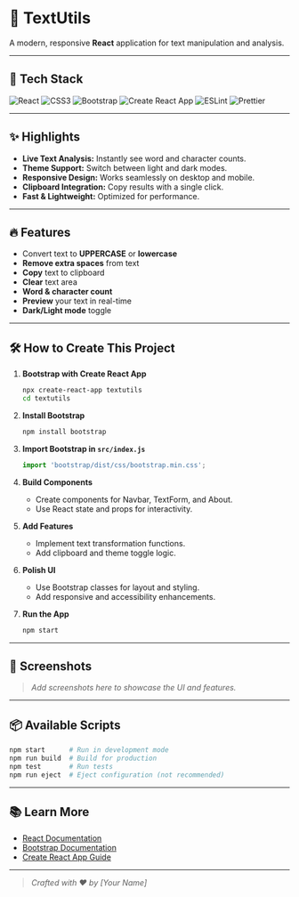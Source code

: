 # 📝 TextUtils

A modern, responsive **React** application for text manipulation and analysis.

---

## 🚀 Tech Stack

<!-- Badges for tech stack -->
![React](https://img.shields.io/badge/React-20232A?style=for-the-badge&logo=react&logoColor=61DAFB)
![CSS3](https://img.shields.io/badge/CSS3-1572B6?style=for-the-badge&logo=css3&logoColor=white)
![Bootstrap](https://img.shields.io/badge/Bootstrap-563D7C?style=for-the-badge&logo=bootstrap&logoColor=white)
![Create React App](https://img.shields.io/badge/Create%20React%20App-09D3AC?style=for-the-badge&logo=create-react-app&logoColor=white)
![ESLint](https://img.shields.io/badge/ESLint-4B32C3?style=for-the-badge&logo=eslint&logoColor=white)
![Prettier](https://img.shields.io/badge/Prettier-F7B93E?style=for-the-badge&logo=prettier&logoColor=white)

---

## ✨ Highlights

- **Live Text Analysis:** Instantly see word and character counts.
- **Theme Support:** Switch between light and dark modes.
- **Responsive Design:** Works seamlessly on desktop and mobile.
- **Clipboard Integration:** Copy results with a single click.
- **Fast & Lightweight:** Optimized for performance.

---

## 🔥 Features

- Convert text to **UPPERCASE** or **lowercase**
- **Remove extra spaces** from text
- **Copy** text to clipboard
- **Clear** text area
- **Word & character count**
- **Preview** your text in real-time
- **Dark/Light mode** toggle

---

## 🛠️ How to Create This Project

1. **Bootstrap with Create React App**
   ```bash
   npx create-react-app textutils
   cd textutils
   ```

2. **Install Bootstrap**
   ```bash
   npm install bootstrap
   ```

3. **Import Bootstrap in `src/index.js`**
   ```js
   import 'bootstrap/dist/css/bootstrap.min.css';
   ```

4. **Build Components**
   - Create components for Navbar, TextForm, and About.
   - Use React state and props for interactivity.

5. **Add Features**
   - Implement text transformation functions.
   - Add clipboard and theme toggle logic.

6. **Polish UI**
   - Use Bootstrap classes for layout and styling.
   - Add responsive and accessibility enhancements.

7. **Run the App**
   ```bash
   npm start
   ```

---

## 📸 Screenshots

> _Add screenshots here to showcase the UI and features._

---

## 📦 Available Scripts

```bash
npm start      # Run in development mode
npm run build  # Build for production
npm test       # Run tests
npm run eject  # Eject configuration (not recommended)
```

---

## 📚 Learn More

- [React Documentation](https://reactjs.org/)
- [Bootstrap Documentation](https://getbootstrap.com/)
- [Create React App Guide](https://facebook.github.io/create-react-app/docs/getting-started)

---

> _Crafted with ❤️ by [Your Name]_
